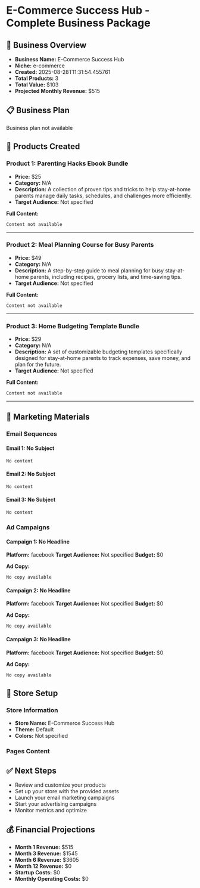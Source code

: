 
# E-Commerce Success Hub - Complete Business Package

## 🚀 Business Overview
- **Business Name:** E-Commerce Success Hub
- **Niche:** e-commerce
- **Created:** 2025-08-28T11:31:54.455761
- **Total Products:** 3
- **Total Value:** $103
- **Projected Monthly Revenue:** $515

## 📋 Business Plan
Business plan not available

## 🎯 Products Created


### Product 1: Parenting Hacks Ebook Bundle
- **Price:** $25
- **Category:** N/A
- **Description:** A collection of proven tips and tricks to help stay-at-home parents manage daily tasks, schedules, and challenges more efficiently.
- **Target Audience:** Not specified

**Full Content:**
```
Content not available
```

---

### Product 2: Meal Planning Course for Busy Parents
- **Price:** $49
- **Category:** N/A
- **Description:** A step-by-step guide to meal planning for busy stay-at-home parents, including recipes, grocery lists, and time-saving tips.
- **Target Audience:** Not specified

**Full Content:**
```
Content not available
```

---

### Product 3: Home Budgeting Template Bundle
- **Price:** $29
- **Category:** N/A
- **Description:** A set of customizable budgeting templates specifically designed for stay-at-home parents to track expenses, save money, and plan for the future.
- **Target Audience:** Not specified

**Full Content:**
```
Content not available
```

---

## 📢 Marketing Materials

### Email Sequences

#### Email 1: No Subject
```
No content
```


#### Email 2: No Subject
```
No content
```


#### Email 3: No Subject
```
No content
```


### Ad Campaigns

#### Campaign 1: No Headline
**Platform:** facebook
**Target Audience:** Not specified
**Budget:** $0

**Ad Copy:**
```
No copy available
```


#### Campaign 2: No Headline
**Platform:** facebook
**Target Audience:** Not specified
**Budget:** $0

**Ad Copy:**
```
No copy available
```


#### Campaign 3: No Headline
**Platform:** facebook
**Target Audience:** Not specified
**Budget:** $0

**Ad Copy:**
```
No copy available
```


## 🏪 Store Setup

### Store Information
- **Store Name:** E-Commerce Success Hub
- **Theme:** Default
- **Colors:** Not specified

### Pages Content

## ✅ Next Steps

- Review and customize your products
- Set up your store with the provided assets
- Launch your email marketing campaigns
- Start your advertising campaigns
- Monitor metrics and optimize

## 💰 Financial Projections

- **Month 1 Revenue:** $515
- **Month 3 Revenue:** $1545
- **Month 6 Revenue:** $3605
- **Month 12 Revenue:** $0
- **Startup Costs:** $0
- **Monthly Operating Costs:** $0
